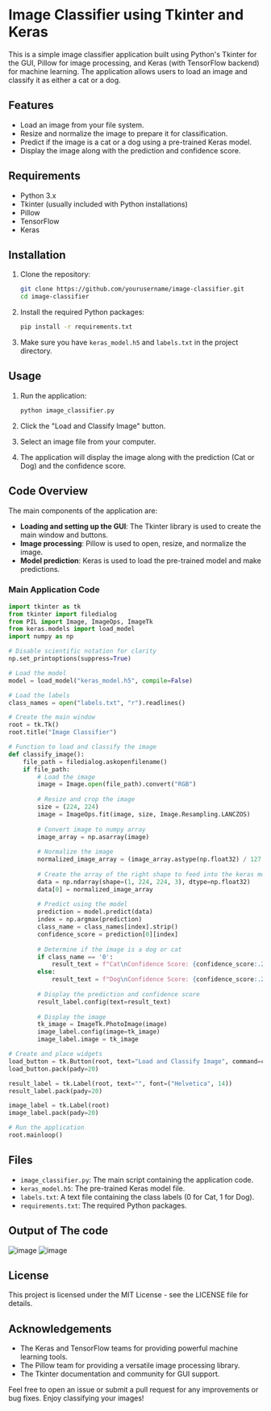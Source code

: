 # Image Classifier using Tkinter and Keras

This is a simple image classifier application built using Python's Tkinter for the GUI, Pillow for image processing, and Keras (with TensorFlow backend) for machine learning. The application allows users to load an image and classify it as either a cat or a dog.

## Features

- Load an image from your file system.
- Resize and normalize the image to prepare it for classification.
- Predict if the image is a cat or a dog using a pre-trained Keras model.
- Display the image along with the prediction and confidence score.

## Requirements

- Python 3.x
- Tkinter (usually included with Python installations)
- Pillow
- TensorFlow
- Keras

## Installation

1. Clone the repository:

    ```sh
    git clone https://github.com/yourusername/image-classifier.git
    cd image-classifier
    ```

2. Install the required Python packages:

    ```sh
    pip install -r requirements.txt
    ```

3. Make sure you have `keras_model.h5` and `labels.txt` in the project directory.

## Usage

1. Run the application:

    ```sh
    python image_classifier.py
    ```

2. Click the "Load and Classify Image" button.
3. Select an image file from your computer.
4. The application will display the image along with the prediction (Cat or Dog) and the confidence score.

## Code Overview

The main components of the application are:

- **Loading and setting up the GUI**: The Tkinter library is used to create the main window and buttons.
- **Image processing**: Pillow is used to open, resize, and normalize the image.
- **Model prediction**: Keras is used to load the pre-trained model and make predictions.

### Main Application Code

```python
import tkinter as tk
from tkinter import filedialog
from PIL import Image, ImageOps, ImageTk
from keras.models import load_model
import numpy as np

# Disable scientific notation for clarity
np.set_printoptions(suppress=True)

# Load the model
model = load_model("keras_model.h5", compile=False)

# Load the labels
class_names = open("labels.txt", "r").readlines()

# Create the main window
root = tk.Tk()
root.title("Image Classifier")

# Function to load and classify the image
def classify_image():
    file_path = filedialog.askopenfilename()
    if file_path:
        # Load the image
        image = Image.open(file_path).convert("RGB")
        
        # Resize and crop the image
        size = (224, 224)
        image = ImageOps.fit(image, size, Image.Resampling.LANCZOS)
        
        # Convert image to numpy array
        image_array = np.asarray(image)
        
        # Normalize the image
        normalized_image_array = (image_array.astype(np.float32) / 127.5) - 1
        
        # Create the array of the right shape to feed into the keras model
        data = np.ndarray(shape=(1, 224, 224, 3), dtype=np.float32)
        data[0] = normalized_image_array
        
        # Predict using the model
        prediction = model.predict(data)
        index = np.argmax(prediction)
        class_name = class_names[index].strip()
        confidence_score = prediction[0][index]
        
        # Determine if the image is a dog or cat
        if class_name == '0':
            result_text = f"Cat\nConfidence Score: {confidence_score:.2f}"
        else:
            result_text = f"Dog\nConfidence Score: {confidence_score:.2f}"
        
        # Display the prediction and confidence score
        result_label.config(text=result_text)
        
        # Display the image
        tk_image = ImageTk.PhotoImage(image)
        image_label.config(image=tk_image)
        image_label.image = tk_image

# Create and place widgets
load_button = tk.Button(root, text="Load and Classify Image", command=classify_image)
load_button.pack(pady=20)

result_label = tk.Label(root, text="", font=("Helvetica", 14))
result_label.pack(pady=20)

image_label = tk.Label(root)
image_label.pack(pady=20)

# Run the application
root.mainloop()
```

## Files

- `image_classifier.py`: The main script containing the application code.
- `keras_model.h5`: The pre-trained Keras model file.
- `labels.txt`: A text file containing the class labels (0 for Cat, 1 for Dog).
- `requirements.txt`: The required Python packages.
## Output of The code
![image](https://github.com/PrathamGautam/Cats-And-Dogs-Detection-System/assets/142311958/0b5150cc-3010-4a8c-af1d-ec835861c2f6)
![image](https://github.com/PrathamGautam/Cats-And-Dogs-Detection-System/assets/142311958/4052a4af-41bb-4209-bc1e-c449b88d8f50)


## License

This project is licensed under the MIT License - see the LICENSE file for details.

## Acknowledgements

- The Keras and TensorFlow teams for providing powerful machine learning tools.
- The Pillow team for providing a versatile image processing library.
- The Tkinter documentation and community for GUI support.

Feel free to open an issue or submit a pull request for any improvements or bug fixes. Enjoy classifying your images!
